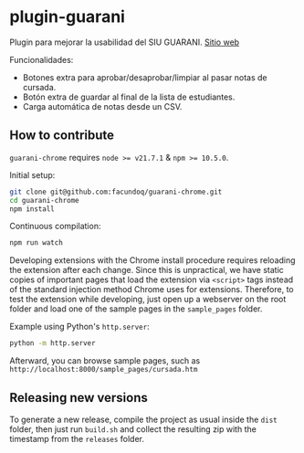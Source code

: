 # plugin-guarani

Plugin para mejorar la usabilidad del SIU GUARANI. [Sitio web](https://github.com/facundoq/guarani-chrome/)

 Funcionalidades:

 * Botones extra para aprobar/desaprobar/limpiar al pasar notas de cursada.
 * Botón extra de guardar al final de la lista de estudiantes.
 * Carga automática de notas desde un CSV.

## How to contribute

`guarani-chrome` requires `node >= v21.7.1` & `npm >= 10.5.0`. 

Initial setup:

````bash
git clone git@github.com:facundoq/guarani-chrome.git
cd guarani-chrome
npm install 

````

Continuous compilation:

````bash
npm run watch
````

Developing extensions with the Chrome install procedure requires reloading the extension after each change. Since this is unpractical, we have static copies of important pages that load the extension via `<script>` tags instead of the standard injection method Chrome uses for extensions. Therefore, to test the extension while developing, just open up a webserver on the root folder and load one of the sample pages in the `sample_pages` folder. 


Example using Python's `http.server`:

````bash
python -m http.server
````

Afterward, you can browse sample pages, such as `http://localhost:8000/sample_pages/cursada.htm`

## Releasing new versions

To generate a new release, compile the project as usual inside the `dist` folder, then just run `build.sh` and collect the resulting zip with the timestamp from the `releases` folder. 
